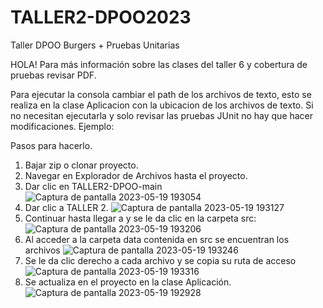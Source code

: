 # TALLER2-DPOO2023
Taller DPOO Burgers + Pruebas Unitarias

HOLA! Para más información sobre las clases del taller 6 y cobertura de pruebas revisar PDF.

Para ejecutar la consola cambiar el path de los archivos de texto, esto se realiza en la clase Aplicacion con la ubicacion de los archivos de texto.
Si no necesitan ejecutarla y solo revisar las pruebas JUnit no hay que hacer modificaciones. 
Ejemplo:


Pasos para hacerlo.
1. Bajar zip o clonar proyecto.
2. Navegar en Explorador de Archivos hasta el proyecto.
3. Dar clic en TALLER2-DPOO-main
 ![Captura de pantalla 2023-05-19 193054](https://github.com/SofRozo/Taller6-Dpoo/assets/111070857/7c7881fd-3e7a-4ae7-8b4b-0b54484735fa)
4. Dar clic a TALLER 2.
 ![Captura de pantalla 2023-05-19 193127](https://github.com/SofRozo/Taller6-Dpoo/assets/111070857/f8583bc8-1e73-4eb5-9274-4cd3aded3867)
5. Continuar hasta llegar a y se le da clic en la carpeta src:
 ![Captura de pantalla 2023-05-19 193206](https://github.com/SofRozo/Taller6-Dpoo/assets/111070857/47617a43-b8bc-4ed3-8586-666f9864c90f)
6. Al acceder a la carpeta data contenida en src se encuentran los archivos
 ![Captura de pantalla 2023-05-19 193246](https://github.com/SofRozo/Taller6-Dpoo/assets/111070857/4d74b9eb-45c0-45d7-9064-aa1a7545f13f)
7. Se le da clic derecho a cada archivo y se copia su ruta de acceso
 ![Captura de pantalla 2023-05-19 193316](https://github.com/SofRozo/Taller6-Dpoo/assets/111070857/03a45e94-fddc-49fb-b8fc-09d70f7a6366)
8. Se actualiza en el proyecto en la clase Aplicación.
 ![Captura de pantalla 2023-05-19 192928](https://github.com/SofRozo/Taller6-Dpoo/assets/111070857/28fff5d7-2517-4e8b-a55a-0b0a141cb758)


